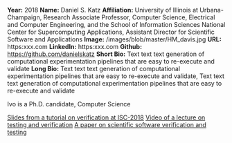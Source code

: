 **Year:** 2018
**Name:** Daniel S. Katz
**Affiliation:** University of Illinois at Urbana-Champaign, Research Associate Professor, Computer Science, Electrical and Computer Engineering, and the School of Information Sciences 
National Center for Supercomputing Applications, Assistant Director for Scientific Software and Applications
**Image:** /images/blob/master/HM_davis.jpg
**URL:** https:xxx.com
**LinkedIn:** https:xxx.com
**Github:** https://github.com/danielskatz
**Short Bio:** Text text text generation of computational experimentation pipelines that are easy to re-execute and validate
**Long Bio:** Text text text generation of computational experimentation pipelines that are easy to re-execute and validate, Text text text generation of computational experimentation pipelines that are easy to re-execute and validate

Ivo is a Ph.D. candidate, Computer Science

<a href="https://figshare.com/articles/Testing_of_HPC_Scientific_Software-_Part_1/6453017" class="link-row">Slides from a tutorial on verification at ISC-2018</a>
<a href="https://www.youtube.com/watch?v=c3bXqkBgxuI&index=6&list=PLGj2a3KTwhRaRHLBOsXfw_SegaYiDlgiw" class="link-row">Video of a lecture on testing and verification</a>
<a href="https://onlinelibrary.wiley.com/doi/abs/10.1002/spe.2220" class="link-row">A paper on scientific software verification and testing</a>
